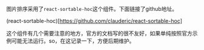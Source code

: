 图片排序采用了`react-sortable-hoc`这个组件。下面链接了github地址。

(react-sortable-hoc)[https://github.com/clauderic/react-sortable-hoc]

这个组件有几个需要注意的地方，官方的文档写的很不友好，如果单纯按照官方示例可能无法运行。so，在这记录一下，方便后期维护。

